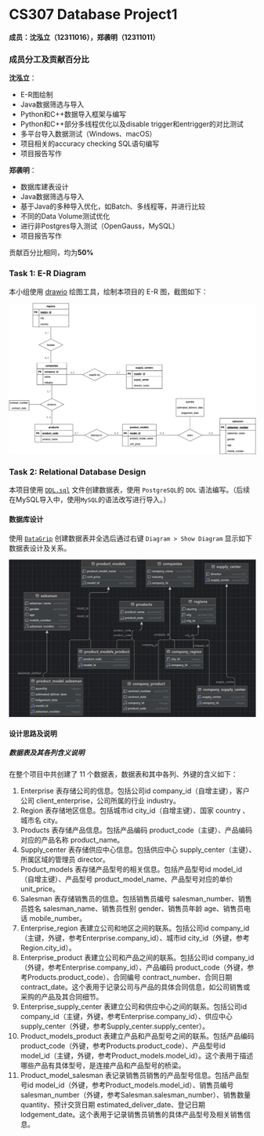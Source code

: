 # CS307 Database Project1
**成员：沈泓立（12311016），郑袭明（12311011）**

### 成员分工及贡献百分比

**沈泓立**：

- E-R图绘制
- Java数据筛选与导入
- Python和C++数据导入框架与编写
- Python和C++部分多线程优化以及disable trigger和entrigger的对比测试
- 多平台导入数据测试（Windows、macOS）
- 项目相关的accuracy checking SQL语句编写
- 项目报告写作

**郑袭明**：

- 数据库建表设计
- Java数据筛选与导入
- 基于Java的多种导入优化，如Batch、多线程等，并进行比较
- 不同的Data Volume测试优化
- 进行非Postgres导入测试（OpenGauss，MySQL）
- 项目报告写作

贡献百分比相同，均为**50%**

### Task 1: E-R Diagram

本小组使用 [drawio](https://www.diagrams.net/) 绘图工具，绘制本项目的 E-R 图，截图如下：

![ER_Diagram](https://github.com/renmiamu/CS307_Principles_of_Database_System_Project1/blob/main/er_diagram.drawio.png)

### Task 2: Relational Database Design

本项目使用 [`DDL.sql`](https://github.com/renmiamu/CS307_Principles_of_Database_System_Project1/blob/main/DDL.sql) 文件创建数据表，使用 `PostgreSQL`的 `DDL` 语法编写。（后续在MySQL导入中，使用`MySQL`的语法改写进行导入。）

#### 数据库设计

使用 [`DataGrip`](https://www.jetbrains.com/datagrip/) 创建数据表并全选后通过右键 `Diagram > Show Diagram` 显示如下数据表设计及关系。

![Diagram](https://github.com/renmiamu/CS307_Principles_of_Database_System_Project1/blob/main/TABELS.png)

#### 设计思路及说明

##### 数据表及其各列含义说明

在整个项目中共创建了 11 个数据表，数据表和其中各列、外键的含义如下：

1. Enterprise 表存储公司的信息。包括公司id company_id（自增主键），客户公司 client_enterprise，公司所属的行业 industry。
2. Region 表存储地区信息。包括城市id city_id（自增主键）、国家 country 、城市名 city。
3. Products 表存储产品信息。包括产品编码 product_code（主键）、产品编码对应的产品名称 product_name。
4. Supply_center 表存储供应中心信息。包括供应中心 supply_center（主键）、所属区域的管理员 director。
5. Product_models 表存储产品型号的相关信息。包括产品型号id model_id（自增主键）、产品型号 product_model_name、产品型号对应的单价 unit_price。
6. Salesman 表存储销售员的信息。包括销售员编号 salesman_number、销售员姓名 salesman_name、销售员性别 gender、销售员年龄 age、销售员电话 mobile_number。
7. Enterprise_region 表建立公司和地区之间的联系。包括公司id company_id（主键，外键，参考Enterprise.company_id）、城市id city_id（外键，参考Region.city_id）。
8. Enterprise_product 表建立公司和产品之间的联系。包括公司id company_id（外键，参考Enterprise.company_id）、产品编码 product_code（外键，参考Products.product_code）、合同编号 contract_number、合同日期 contract_date。这个表用于记录公司与产品的具体合同信息，如公司销售或采购的产品及其合同细节。
9. Enterprise_supply_center 表建立公司和供应中心之间的联系。包括公司id company_id（主键，外键，参考Enterprise.company_id）、供应中心 supply_center（外键，参考Supply_center.supply_center）。
10. Product_models_product 表建立产品和产品型号之间的联系。包括产品编码 product_code（外键，参考Products.product_code）、产品型号id model_id（主键，外键，参考Product_models.model_id）。这个表用于描述哪些产品有具体型号，是连接产品和产品型号的桥梁。
11. Product_model_salesman 表记录销售员销售的产品型号信息。包括产品型号id model_id（外键，参考Product_models.model_id）、销售员编号 salesman_number（外键，参考Salesman.salesman_number）、销售数量 quantity、预计交货日期 estimated_deliver_date、登记日期 lodgement_date。这个表用于记录销售员销售的具体产品型号及相关销售信息。



